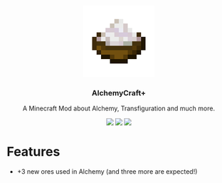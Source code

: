 <p align="center"><img src="https://raw.githubusercontent.com/ITDarkUFO/AlchemyCraft/1.18.1/src/main/resources/assets/alchemycraft/textures/item/bowl_of_salt.png" width=160 height=160/></p>
<h3 align="center">AlchemyCraft+</h3>
<p align="center">A Minecraft Mod about Alchemy, Transfiguration and much more.</p>
<p align="center">
  <a href="https://www.curseforge.com/minecraft/mc-mods/fabric-api"><img src="https://img.shields.io/badge/Avaliable%20for-1.18+-yellowgreen"/></a>
  <a href="https://www.curseforge.com/minecraft/mc-mods/fabric-api"><img src="https://img.shields.io/badge/Requires-Fabric%20API-orange"/></a>
  <a href="https://opensource.org/licenses/gpl-3.0.html"><img src="https://img.shields.io/github/license/ITDarkUFO/AlchemyCraft"/></a>
</p>

# Features
* +3 new ores used in Alchemy (and three more are expected!)
